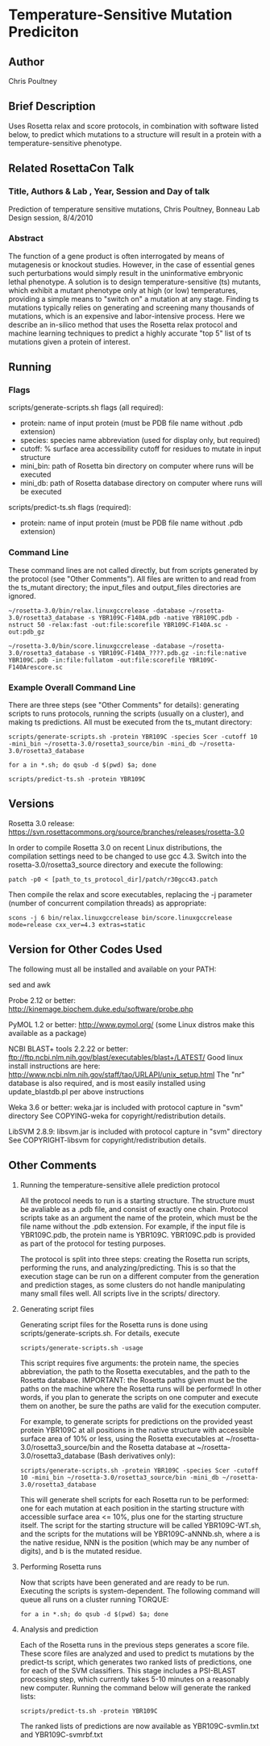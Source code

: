 # Temperature-Sensitive Mutation Prediciton

## Author
Chris Poultney

## Brief Description
Uses Rosetta relax and score protocols, in combination with software listed
below, to predict which mutations to a structure will result in a protein
with a temperature-sensitive phenotype.

## Related RosettaCon Talk

### Title, Authors & Lab , Year, Session and Day of talk
Prediction of temperature sensitive mutations, Chris Poultney, Bonneau Lab
Design session, 8/4/2010

### Abstract

The function of a gene product is often interrogated by means of
mutagenesis or knockout studies. However, in the case of essential
genes such perturbations would simply result in the uninformative
embryonic lethal phenotype. A solution is to design
temperature-sensitive (ts) mutants, which exhibit a mutant phenotype
only at high (or low) temperatures, providing a simple means to
"switch on" a mutation at any stage. Finding ts mutations typically
relies on generating and screening many thousands of mutations, which
is an expensive and labor-intensive process. Here we describe an
in-silico method that uses the Rosetta relax protocol and machine
learning techniques to predict a highly accurate "top 5" list of ts
mutations given a protein of interest.

## Running
### Flags
scripts/generate-scripts.sh flags (all required):
- protein: name of input protein (must be PDB file name without .pdb extension)
- species: species name abbreviation (used for display only, but required)
- cutoff: % surface area accessibility cutoff for residues to mutate in input structure
- mini\_bin: path of Rosetta bin directory on computer where runs will be executed
- mini\_db: path of Rosetta database directory on computer where runs will be executed

scripts/predict-ts.sh flags (required):
- protein: name of input protein (must be PDB file name without .pdb extension)

### Command Line

These command lines are not called directly, but from scripts generated by the protocol (see "Other Comments").
All files are written to and read from the ts\_mutant directory; the input\_files and output\_files directories are
ignored.
```
~/rosetta-3.0/bin/relax.linuxgccrelease -database ~/rosetta-3.0/rosetta3_database -s YBR109C-F140A.pdb -native YBR109C.pdb -nstruct 50 -relax:fast -out:file:scorefile YBR109C-F140A.sc -out:pdb_gz

~/rosetta-3.0/bin/score.linuxgccrelease -database ~/rosetta-3.0/rosetta3_database -s YBR109C-F140A_????.pdb.gz -in:file:native YBR109C.pdb -in:file:fullatom -out:file:scorefile YBR109C-F140Arescore.sc
```

### Example Overall Command Line 

There are three steps (see "Other Comments" for details): generating scripts to runs protocols,
running the scripts (usually on a cluster), and making ts predictions. All must be executed from
the ts_mutant directory:
```
scripts/generate-scripts.sh -protein YBR109C -species Scer -cutoff 10 -mini_bin ~/rosetta-3.0/rosetta3_source/bin -mini_db ~/rosetta-3.0/rosetta3_database

for a in *.sh; do qsub -d $(pwd) $a; done

scripts/predict-ts.sh -protein YBR109C
```

## Versions

Rosetta 3.0 release: https://svn.rosettacommons.org/source/branches/releases/rosetta-3.0

In order to compile Rosetta 3.0 on recent Linux distributions, the
compilation settings need to be changed to use gcc 4.3. Switch into
the rosetta-3.0/rosetta3_source directory and execute the following:
```
patch -p0 < [path_to_ts_protocol_dir]/patch/r30gcc43.patch
```
Then compile the relax and score executables, replacing the -j
parameter (number of concurrent compilation threads) as appropriate:
```
scons -j 6 bin/relax.linuxgccrelease bin/score.linuxgccrelease mode=release cxx_ver=4.3 extras=static
```

## Version for Other Codes Used

The following must all be installed and available on your PATH:

sed and awk

Probe 2.12 or better: http://kinemage.biochem.duke.edu/software/probe.php

PyMOL 1.2 or better: http://www.pymol.org/ (some Linux distros make this available as a package)

NCBI BLAST+ tools 2.2.22 or better: ftp://ftp.ncbi.nlm.nih.gov/blast/executables/blast+/LATEST/
Good linux install instructions are here: http://www.ncbi.nlm.nih.gov/staff/tao/URLAPI/unix_setup.html
The "nr" database is also required, and is most easily installed using update_blastdb.pl per above instructions

Weka 3.6 or better: weka.jar is included with protocol capture in "svm" directory
See COPYING-weka for copyright/redistribution details.

LibSVM 2.8.9: libsvm.jar is included with protocol capture in "svm" directory
See COPYRIGHT-libsvm for copyright/redistribution details.


## Other Comments 

1. Running the temperature-sensitive allele prediction protocol

    All the protocol needs to run is a starting structure. The structure
    must be avaliable as a .pdb file, and consist of exactly one
    chain. Protocol scripts take as an argument the name of the protein,
    which must be the file name without the .pdb extension. For example,
    if the input file is YBR109C.pdb, the protein name is
    YBR109C. YBR109C.pdb is provided as part of the protocol for testing
    purposes.
    
    The protocol is split into three steps: creating the Rosetta run
    scripts, performing the runs, and analyzing/predicting. This is so
    that the execution stage can be run on a different computer from the
    generation and prediction stages, as some clusters do not handle
    manipulating many small files well. All scripts live in the scripts/
    directory.

2. Generating script files

    Generating script files for the Rosetta runs is done using
    scripts/generate-scripts.sh. For details, execute
    ```
    scripts/generate-scripts.sh -usage
    ``` 
    This script requires five arguments: the protein name, the species
    abbreviation, the path to the Rosetta executables, and the path to the
    Rosetta database. IMPORTANT: the Rosetta paths given must be the paths
    on the machine where the Rosetta runs will be performed! In other
    words, if you plan to generate the scripts on one computer and execute
    them on another, be sure the paths are valid for the execution
    computer.
    
    For example, to generate scripts for predictions on the provided yeast
    protein YBR109C at all positions in the native structure with
    accessible surface area of 10% or less, using the Rosetta executables
    at ~/rosetta-3.0/rosetta3_source/bin and the Rosetta database at
    ~/rosetta-3.0/rosetta3_database (Bash derivatives only):
    ```
    scripts/generate-scripts.sh -protein YBR109C -species Scer -cutoff 10 -mini_bin ~/rosetta-3.0/rosetta3_source/bin -mini_db ~/rosetta-3.0/rosetta3_database
    ```
    This will generate shell scripts for each Rosetta run to be performed:
    one for each mutation at each position in the starting structure with
    accessible surface area <= 10%, plus one for the starting structure
    itself. The script for the starting structure will be called
    YBR109C-WT.sh, and the scripts for the mutations will be
    YBR109C-aNNNb.sh, where a is the native residue, NNN is the position
    (which may be any number of digits), and b is the mutated residue.

3. Performing Rosetta runs

    Now that scripts have been generated and are ready to be
    run. Executing the scripts is system-dependent. The following command
    will queue all runs on a cluster running TORQUE:
    ```   
    for a in *.sh; do qsub -d $(pwd) $a; done
    ```

4. Analysis and prediction
    
    Each of the Rosetta runs in the previous steps generates a score
    file. These score files are analyzed and used to predict ts mutations
    by the predict-ts script, which generates two ranked lists of
    predictions, one for each of the SVM classifiers. This stage includes
    a PSI-BLAST processing step, which currently takes 5-10 minutes on a
    reasonably new computer. Running the command below will generate the
    ranked lists:
    ```
    scripts/predict-ts.sh -protein YBR109C
    ```
    The ranked lists of predictions are now available as
    YBR109C-svmlin.txt and YBR109C-svmrbf.txt
